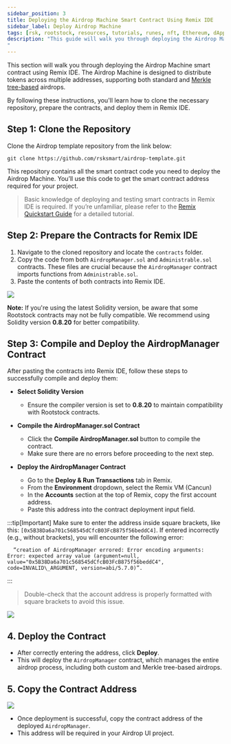 ```yaml
---
sidebar_position: 3
title: Deploying the Airdrop Machine Smart Contract Using Remix IDE
sidebar_label: Deploy Airdrop Machine
tags: [rsk, rootstock, resources, tutorials, runes, nft, Ethereum, dApps, smart contracts, airdrop]
description: "This guide will walk you through deploying the Airdrop Machine smart contract using Remix IDE. The Airdrop Machine is designed to distribute tokens across multiple addresses, supporting both standard and Merkle tree-based airdrops. 
"
---
```

This section will walk you through deploying the Airdrop Machine smart contract using Remix IDE. The Airdrop Machine is designed to distribute tokens across multiple addresses, supporting both standard and [Merkle tree-based](https://www.investopedia.com/terms/m/merkle-tree.asp) airdrops. 

By following these instructions, you'll learn how to clone the necessary repository, prepare the contracts, and deploy them in Remix IDE.

## **Step 1: Clone the Repository**

Clone the Airdrop template repository from the link below:
```
git clone https://github.com/rsksmart/airdrop-template.git
```

This repository contains all the smart contract code you need to deploy the Airdrop Machine. You’ll use this code to get the smart contract address required for your project.

> Basic knowledge of deploying and testing smart contracts in Remix IDE is required. If you’re unfamiliar, please refer to the [Remix Quickstart Guide](/developers/quickstart/remix/) for a detailed tutorial.

## **Step 2: Prepare the Contracts for Remix IDE**

1. Navigate to the cloned repository and locate the `contracts` folder.  
2. Copy the code from both `AirdropManager.sol` and `Administrable.sol` contracts. These files are crucial because the `AirdropManager` contract imports functions from `Administrable.sol`.  
3. Paste the contents of both contracts into Remix IDE.

<img src="/img/resources/runes/airdrop/prepare-contract-for-remix.png"/>

**Note:** If you're using the latest Solidity version, be aware that some Rootstock contracts may not be fully compatible. We recommend using Solidity version **0.8.20** for better compatibility.

## **Step 3: Compile and Deploy the AirdropManager Contract**

After pasting the contracts into Remix IDE, follow these steps to successfully compile and deploy them: 

* **Select Solidity Version**

  * Ensure the compiler version is set to **0.8.20** to maintain compatibility with Rootstock contracts.

* **Compile the AirdropManager.sol Contract**

  * Click the **Compile AirdropManager.sol** button to compile the contract.  
  * Make sure there are no errors before proceeding to the next step.

* **Deploy the AirdropManager Contract**

  * Go to the **Deploy & Run Transactions** tab in Remix.  
  * From the **Environment** dropdown, select the Remix VM (Cancun)  
  * In the **Accounts** section at the top of Remix, copy the first account address.  
  * Paste this address into the contract deployment input field.  

:::tip[Important]
Make sure to enter the address inside square brackets, like this: `[0x5B38Da6a701c568545dCfcB03FcB875f56beddC4]`. If entered incorrectly 
(e.g., without brackets), you will encounter the following error:  

```
  “creation of AirdropManager errored: Error encoding arguments: Error: expected array value (argument=null, value="0x5B38Da6a701c568545dCfcB03FcB875f56beddC4", code=INVALID\_ARGUMENT, version=abi/5.7.0)”. 
```
:::
  
> Double-check that the account address is properly formatted with square brackets to avoid this issue.

<img src="/img/resources/runes/airdrop/Deploy-the-AirdropManager-Contract.png"/>

## **4\. Deploy the Contract**

* After correctly entering the address, click **Deploy**.  
* This will deploy the `AirdropManager` contract, which manages the entire airdrop process, including both custom and Merkle tree-based airdrops.

## **5\. Copy the Contract Address**

<img src="/img/resources/runes/airdrop/Copy-the-Contract-Address.png"/>

* Once deployment is successful, copy the contract address of the deployed `AirdropManager`.  
* This address will be required in your Airdrop UI project.

